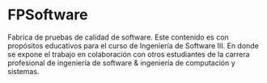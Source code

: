 # FPSoftware
Fabrica de pruebas de calidad de software. Este contenido es con propósitos educativos para el curso de Ingeniería de Software III. En donde se expone el trabajo en colaboración con otros estudiantes de la carrera profesional de ingeniería de software &amp; ingeniería de computación y sistemas.
